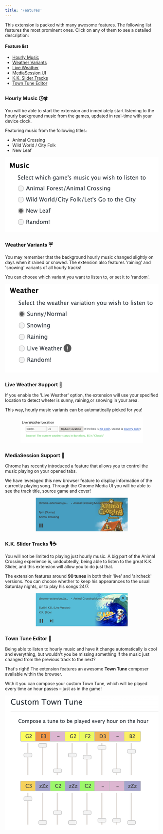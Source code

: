 ```yaml
---
title: 'Features'
---
```

This extension is packed with many awesome features.
The following list features the most prominent ones.
Click on any of them to see a detailed description:

#### Feature list
- [Hourly Music](#hourly-music-)
- [Weather Variants](#weather-variants-)
- [Live Weather](#live-weather-support-)
- [MediaSession UI](#mediasession-support-)
- [K.K. Slider Tracks](#kk-slider-tracks-)
- [Town Tune Editor](#town-tune-editor-)

<style>
h3 {
	margin-top: 30px;
}
</style>

### Hourly Music 🕒🍀
You will be able to start the extension and inmediately start listening to the hourly background music from the games, updated in real-time with your device clock. 

<div class="row">
<div class="col-12 col-sm-6">
Featuring music from the following titles:
<p>
<ul>
<li>
Animal Crossing
</li>
<li>
Wild World / City Folk
</li>
<li>
New Leaf
</li>
</ul>
</p>
</div>
<div class="col-12 col-sm-6">
<img class="border border-dark" style="display: block; margin: auto;" width="max-width" src="img/opt-music.png">
</div>
</div>

### Weather Variants ☔
You may remember that the background hourly music changed slightly on days when it rained or snowed. The extension also features 'raining' and 'snowing' variants of all hourly tracks! 

<div class="row">
<div class="col-12 col-sm-6">
<p>
You can choose which variant you want to listen to, or set it to 'random'.
</p>
</div>
<div class="col-12 col-sm-6">
<img class="border border-dark" style="display: block; margin: auto;" width="max-width" src="img/opt-weather.png">
</div>
</div>


### Live Weather Support 📍
If you enable the 'Live Weather' option, the extension will use your specified location to detect wheter is sunny, raining,or snowing in your area.

This way, hourly music variants can be automatically picked for you!

<img class="border border-dark rounded" style="display: block; margin: auto;" width="80%" src="img/feat-weather.png">

### MediaSession Support 💽
Chrome has recently introduced a feature that allows you to control the music playing on your opened tabs.

We have leveraged this new browser feature to display information of the currently playing song. Through the Chrome Media UI you will be able to see the track title, source game and cover!

<img class="border border-dark rounded" style="display: block; margin: auto;" width="60%" src="img/dialog-hourly.png">

### K.K. Slider Tracks 🎙☕
You will not be limited to playing just hourly music. 
A big part of the Animal Crossing experience is, undoubtedly, being able to listen to the great K.K. Slider, and this extension will allow you to do just that.

The extension features around **90 tunes** in both their 'live' and 'aircheck' versions. You can choose whether to keep his appearances to the usual Saturday nights, or to play his songs 24/7.

<img class="border border-dark rounded" style="display: block; margin: auto;" width="60%" src="img/feat-kk.png">

### Town Tune Editor 🔔
Being able to listen to hourly music and have it change automatically is cool and everything, but wouldn't you be missing something if the music just changed from the previous track to the next?

<div class="row">
<div class="col-12 col-sm-7">
<p>
That's right! The extension features an awesome <b>Town Tune</b> composer available within the browser. 
</p>
<p>
With it you can compose your custom Town Tune, which will be played every time an hour passes – just as in the game!
</p>
</div>
<div class="col-12 col-sm-5">
<img class="border border-dark rounded" width="max-width" src="img/feat-tt.png">
</div>
</div>


